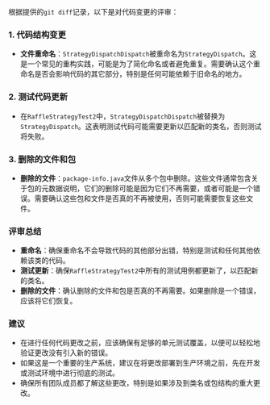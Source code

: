根据提供的`git diff`记录，以下是对代码变更的评审：

### 1. 代码结构变更
- **文件重命名**：`StrategyDispatchDispatch`被重命名为`StrategyDispatch`。这是一个常见的重构实践，可能是为了简化命名或者避免重复。需要确认这个重命名是否会影响代码的其它部分，特别是任何可能依赖于旧命名的地方。

### 2. 测试代码更新
- 在`RaffleStrategyTest2`中，`StrategyDispatchDispatch`被替换为`StrategyDispatch`。这表明测试代码可能需要更新以匹配新的类名，否则测试将失败。

### 3. 删除的文件和包
- **删除的文件**：`package-info.java`文件从多个包中删除。这些文件通常包含关于包的元数据说明，它们的删除可能是因为它们不再需要，或者可能是一个错误。需要确认这些包和文件是否真的不再被使用，否则可能需要恢复这些文件。

### 评审总结
- **重命名**：确保重命名不会导致代码的其他部分出错，特别是测试和任何其他依赖该类的代码。
- **测试更新**：确保`RaffleStrategyTest2`中所有的测试用例都更新了，以匹配新的类名。
- **删除的文件**：确认删除的文件和包是否真的不再需要。如果删除是一个错误，应该将它们恢复。

### 建议
- 在进行任何代码更改之前，应该确保有足够的单元测试覆盖，以便可以轻松地验证更改没有引入新的错误。
- 如果这是一个重要的生产系统，建议在将更改部署到生产环境之前，先在开发或测试环境中进行彻底的测试。
- 确保所有团队成员都了解这些更改，特别是如果涉及到类名或包结构的重大更改。